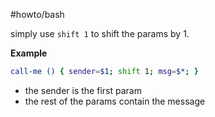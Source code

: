 
#howto/bash 

simply use `shift 1` to shift the params by 1.

**Example**

```sh
call-me () { sender=$1; shift 1; msg=$*; }
```
- the sender is the first param
- the rest of the params contain the message
